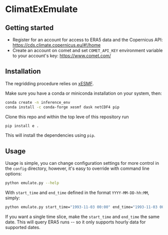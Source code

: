 # ClimatExEmulate

## Getting started
* Register for an account for access to ERA5 data and the Copernicus API: https://cds.climate.copernicus.eu/#!/home
* Create an account on comet and set `COMET_API_KEY` environment variable to your account's key: https://www.comet.com/

## Installation

The regridding procedure relies on [xESMF](https://xesmf.readthedocs.io/en/latest/). 

Make sure you have a conda or miniconda installation on your system, then:
```bash
conda create -n inference_env
conda install -c conda-forge xesmf dask netCDF4 pip
```

Clone this repo and within the top leve of this repository run

```bash
pip install e .
```

This will install the dependencies using `pip`.


## Usage
Usage is simple,  you can change configuration settings for more control in the `config` directory, however, it's easy to override with command line options:

```bash
python emulate.py --help
```

With `start_time` and `end_time` defined in the format `YYYY-MM-DD-hh:MM`, simply:
```bash
python emulate.py start_time="1993-11-03 00:00" end_time="1993-11-03 00:00"
```

If you want a single time slice, make the `start_time` and `end_time` the same date. This will query ERA5 runs -- so it only supports hourly data for supported dates.



